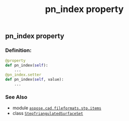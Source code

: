 ﻿---
title: pn_index property
second_title: Aspose.CAD for Python via .NET API References
description: 
type: docs
weight: 80
url: /python-net/aspose.cad.fileformats.stp.items/steptriangulatedsurfaceset/pn_index/
is_root: false
---

## pn_index property

### Definition:
```python
@property
def pn_index(self):
    ...
@pn_index.setter
def pn_index(self, value):
    ...
```

### See Also
* module [`aspose.cad.fileformats.stp.items`](../../)
* class [`StepTriangulatedSurfaceSet`](/cad/python-net/aspose.cad.fileformats.stp.items/steptriangulatedsurfaceset)
